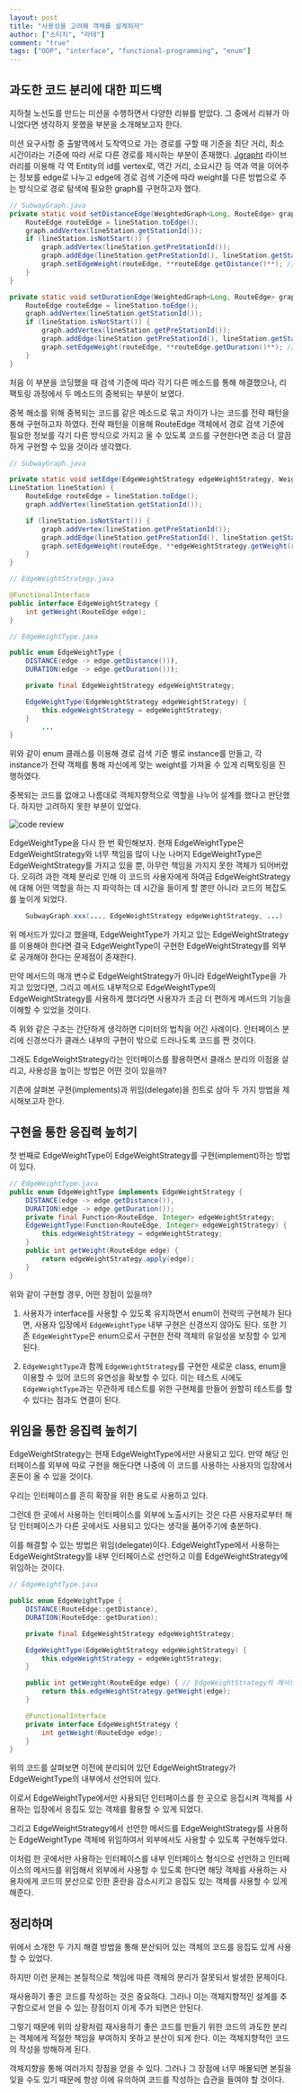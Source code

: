 ```yaml
---
layout: post
title: "사용성을 고려해 객체를 설계하자"
author: ["스티치", "라테"]
comment: "true"
tags: ["OOP", "interface", "functional-programming", "enum"]
---
```


## 과도한 코드 분리에 대한 피드백

지하철 노선도를 만드는 미션을 수행하면서 다양한 리뷰를 받았다. 그 중에서 리뷰가 아니었다면 생각하지 못했을 부분을 소개해보고자 한다.

미션 요구사항 중 출발역에서 도착역으로 가는 경로를 구할 때 기준을 최단 거리, 최소 시간이라는 기준에 따라 서로 다른 경로를 제시하는 부분이 존재했다. [Jgrapht](https://jgrapht.org/) 라이브러리를 이용해 각 역 Entity의 id를 vertex로, 역간 거리, 소요시간 등 역과 역을 이어주는 정보를 edge로 나누고 edge에 경로 검색 기준에 따라 weight를 다른 방법으로 주는 방식으로 경로 탐색에 필요한 graph를 구현하고자 했다.

```java
// SubwayGraph.java
private static void setDistanceEdge(WeightedGraph<Long, RouteEdge> graph, LineStation lineStation) {
    RouteEdge routeEdge = lineStation.toEdge();
    graph.addVertex(lineStation.getStationId());
    if (lineStation.isNotStart()) {
        graph.addVertex(lineStation.getPreStationId());
        graph.addEdge(lineStation.getPreStationId(), lineStation.getStationId(), routeEdge);
        graph.setEdgeWeight(routeEdge, **routeEdge.getDistance()**); // 중복
    }
}

private static void setDurationEdge(WeightedGraph<Long, RouteEdge> graph, LineStation lineStation) {
    RouteEdge routeEdge = lineStation.toEdge();
    graph.addVertex(lineStation.getStationId());
    if (lineStation.isNotStart()) {
        graph.addVertex(lineStation.getPreStationId());
        graph.addEdge(lineStation.getPreStationId(), lineStation.getStationId(), routeEdge);
        graph.setEdgeWeight(routeEdge, **routeEdge.getDuration()**); // 중복
    }
}
```

처음 이 부분을 코딩했을 때 검색 기준에 따라 각기 다른 메소드를 통해 해결했으나, 리팩토링 과정에서 두 메소드의 중복되는 부분이 보였다.

중복 해소를 위해 중복되는 코드를 같은 메소드로 묶고 차이가 나는 코드를 전략 패턴을 통해 구현하고자 하였다. 전략 패턴을 이용해 RouteEdge 객체에서 경로 검색 기준에 필요한 정보를 각기 다른 방식으로 가지고 올 수 있도록 코드를 구현한다면 조금 더 깔끔하게 구현할 수 있을 것이라 생각했다.

```java
// SubwayGraph.java

private static void setEdge(EdgeWeightStrategy edgeWeightStrategy, WeightedGraph<Long, RouteEdge> graph,
LineStation lineStation) {
    RouteEdge routeEdge = lineStation.toEdge();
    graph.addVertex(lineStation.getStationId());

    if (lineStation.isNotStart()) {
        graph.addVertex(lineStation.getPreStationId());
        graph.addEdge(lineStation.getPreStationId(), lineStation.getStationId(), routeEdge);
        graph.setEdgeWeight(routeEdge, **edgeWeightStrategy.getWeight(routeEdge)**);
    }
}
```

```java
// EdgeWeightStrategy.java

@FunctionalInterface
public interface EdgeWeightStrategy {
    int getWeight(RouteEdge edge);
}
```

```java
// EdgeWeightType.java

public enum EdgeWeightType {
    DISTANCE(edge -> edge.getDistance())),
    DURATION(edge -> edge.getDuration()));

    private final EdgeWeightStrategy edgeWeightStrategy;

    EdgeWeightType(EdgeWeightStrategy edgeWeightStrategy) {
        this.edgeWeightStrategy = edgeWeightStrategy;
    }
		...
}
```

위와 같이 enum 클래스를 이용해 경로 검색 기준 별로 instance를 만들고, 각 instance가 전략 객체를 통해 자신에게 맞는 weight를 가져올 수 있게 리팩토링을 진행하였다.

중복되는 코드를 없애고 나름대로 객체지향적으로 역할을 나누어 설계를 했다고 판단했다. 하지만 고려하지 못한 부분이 있었다.

![code review](../images/2020-08-18-plan-reusable-object-01.png)

EdgeWeightType을 다시 한 번 확인해보자. 현재 EdgeWeightType은 EdgeWeightStrategy와 너무 책임을 많이 나눈 나머지 EdgeWeightType은 EdgeWeightStrategy를 가지고 있을 뿐, 아무런 책임을 가지지 못한 객체가 되어버렸다. 오히려 과한 객체 분리로 인해 이 코드의 사용자에게 하여금 EdgeWeightStrategy에 대해 어떤 역할을 하는 지 파악하는 데 시간을 들이게 할 뿐만 아니라 코드의 복잡도를 높이게 되었다.

```java
    SubwayGraph.xxx(..., EdgeWeightStrategy edgeWeightStrategy, ...)
```

위 메서드가 있다고 했을때, EdgeWeightType가 가지고 있는 EdgeWeightStrategy를 이용해야 한다면 결국 EdgeWeightType이 구현한 EdgeWeightStrategy를 외부로 공개해야 한다는 문제점이 존재한다.

만약 메서드의 매개 변수로 EdgeWeightStrategy가 아니라 EdgeWeightType을 가지고 있었다면, 그리고 메서드 내부적으로 EdgeWeightType의 EdgeWeightStrategy를 사용하게 했더라면 사용자가 조금 더 편하게 메서드의 기능을 이해할 수 있었을 것이다.

즉 위와 같은 구조는 간단하게 생각하면 디미터의 법칙을 어긴 사례이다. 인터페이스 분리에 신경쓰다가 클래스 내부의 구현이 밖으로 드러나도록 코드를 짠 것이다.

그래도 EdgeWeightStrategy라는 인터페이스를 활용하면서 클래스 분리의 이점을 살리고, 사용성을 높이는 방법은 어떤 것이 있을까?

기존에 살펴본 구현(implements)과 위임(delegate)을 힌트로 삼아 두 가지 방법을 제시해보고자 한다.

## 구현을 통한 응집력 높히기

첫 번째로 EdgeWeightType이 EdgeWeightStrategy를 구현(implement)하는 방법이 있다.

```java
// EdgeWeightType.java
public enum EdgeWeightType implements EdgeWeightStrategy {
    DISTANCE(edge -> edge.getDistance()),
    DURATION(edge -> edge.getDuration());
    private final Function<RouteEdge, Integer> edgeWeightStrategy;
    EdgeWeightType(Function<RouteEdge, Integer> edgeWeightStrategy) {
        this.edgeWeightStrategy = edgeWeightStrategy;
    }
    public int getWeight(RouteEdge edge) {
        return edgeWeightStrategy.apply(edge);
    }
}
```

위와 같이 구현할 경우, 어떤 장점이 있을까?

1.  사용자가 interface를 사용할 수 있도록 유지하면서 enum이 전략의 구현체가 된다면, 사용자 입장에서 `EdgeWeightType` 내부 구현은 신경쓰지 않아도 된다. 또한 기존 `EdgeWeightType`은 enum으로서 구현한 전략 객체의 유일성을 보장할 수 있게 된다.

2. `EdgeWeightType`과 함께 `EdgeWeightStrategy`를 구현한 새로운 class, enum을 이용할 수 있어 코드의 유연성을 확보할 수 있다. 이는 테스트 시에도 `EdgeWeightType`과는 무관하게 테스트를 위한 구현체를 만들어 원할히 테스트를 할 수 있다는 점과도 연결이 된다.

## 위임을 통한 응집력 높히기

EdgeWeightStrategy는 현재 EdgeWeightType에서만 사용되고 있다. 만약 해당 인터페이스를 외부에 따로 구현을 해둔다면 나중에 이 코드를 사용하는 사용자의 입장에서 혼돈이 올 수 있을 것이다.

우리는 인터페이스를 흔히 확장을 위한 용도로 사용하고 있다.

그런데 한 곳에서 사용하는 인터페이스를 외부에 노출시키는 것은 다른 사용자로부터 해당 인터페이스가 다른 곳에서도 사용되고 있다는 생각을 품어주기에 충분하다.

이를 해결할 수 있는 방법은 위임(delegate)이다. EdgeWeightType에서 사용하는 EdgeWeightStrategy를 내부 인터페이스로 선언하고 이를 EdgeWeightStrategy에 위임하는 것이다.

```java
// EdgeWeightType.java

public enum EdgeWeightType {
    DISTANCE(RouteEdge::getDistance),
    DURATION(RouteEdge::getDuration);

    private final EdgeWeightStrategy edgeWeightStrategy;

    EdgeWeightType(EdgeWeightStrategy edgeWeightStrategy) {
        this.edgeWeightStrategy = edgeWeightStrategy;
    }

    public int getWeight(RouteEdge edge) { // EdgeWeightStrategy의 메서드를 위임
        return this.edgeWeightStrategy.getWeight(edge);
    }

    @FunctionalInterface
    private interface EdgeWeightStrategy {
        int getWeight(RouteEdge edge);
    }
}
```

위의 코드를 살펴보면 이전에 분리되어 있던 EdgeWeightStrategy가 EdgeWeightType의 내부에서 선언되어 있다.

이로서 EdgeWeightType에서만 사용되던 인터페이스를 한 곳으로 응집시켜 객체를 사용하는 입장에서 응집도 있는 객체를 활용할 수 있게 되었다.

그리고 EdgeWeightStrategy에서 선언한 메서드를 EdgeWeightStrategy를 사용하는 EdgeWeightType 객체에 위임하여서 외부에서도 사용할 수 있도록 구현해두었다.

이처럼 한 곳에서만 사용하는 인터페이스를 내부 인터페이스 형식으로 선언하고 인터페이스의 메서드를 위임해서 외부에서 사용할 수 있도록 한다면 해당 객체를 사용하는 사용자에게 코드의 분산으로 인한 혼란을 감소시키고 응집도 있는 객체를 사용할 수 있게 해준다.

## 정리하며

위에서 소개한 두 가지 해결 방법을 통해 분산되어 있는 객체의 코드를 응집도 있게 사용할 수 있었다.

하지만 이런 문제는 본질적으로 책임에 따른 객체의 분리가 잘못되서 발생한 문제이다.

재사용하기 좋은 코드를 작성하는 것은 중요하다. 그러나 이는 객체지향적인 설계를 추구함으로서 얻을 수 있는 장점이지 이게 주가 되면은 안된다.

그렇기 때문에 위의 상황처럼 재사용하기 좋은 코드를 만들기 위한 코드의 과도한 분리는 객체에게 적절한 책임을 부여하지 못하고 분산이 되게 한다. 이는 객체지향적인 코드의 작성을 방해하게 된다.

객체지향을 통해 여러가지 장점을 얻을 수 있다. 그러나 그 장점에 너무 매몰되면 본질을 잊을 수도 있기 때문에 항상 이에 유의하여 코드를 작성하는 습관을 들여야 할 것이다.